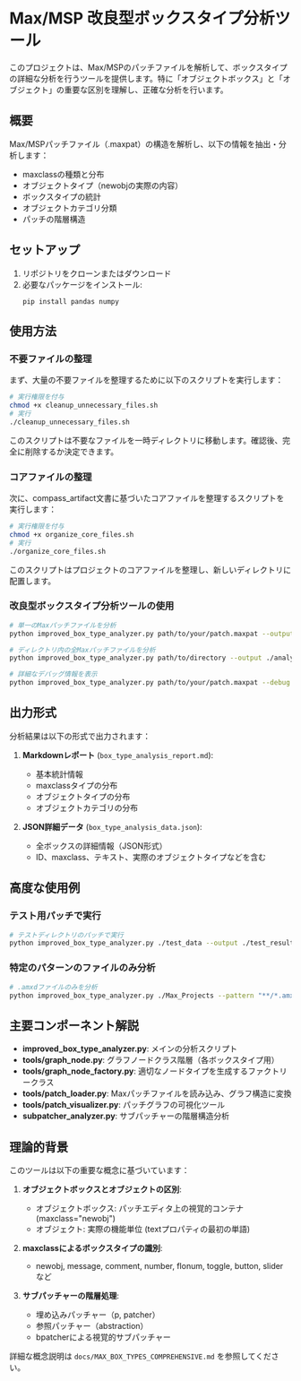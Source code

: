 # Max/MSP 改良型ボックスタイプ分析ツール

このプロジェクトは、Max/MSPのパッチファイルを解析して、ボックスタイプの詳細な分析を行うツールを提供します。特に「オブジェクトボックス」と「オブジェクト」の重要な区別を理解し、正確な分析を行います。

## 概要

Max/MSPパッチファイル（.maxpat）の構造を解析し、以下の情報を抽出・分析します：

- maxclassの種類と分布
- オブジェクトタイプ（newobjの実際の内容）
- ボックスタイプの統計
- オブジェクトカテゴリ分類
- パッチの階層構造

## セットアップ

1. リポジトリをクローンまたはダウンロード
2. 必要なパッケージをインストール:
   ```
   pip install pandas numpy
   ```

## 使用方法

### 不要ファイルの整理

まず、大量の不要ファイルを整理するために以下のスクリプトを実行します：

```bash
# 実行権限を付与
chmod +x cleanup_unnecessary_files.sh
# 実行
./cleanup_unnecessary_files.sh
```

このスクリプトは不要なファイルを一時ディレクトリに移動します。確認後、完全に削除するか決定できます。

### コアファイルの整理

次に、compass_artifact文書に基づいたコアファイルを整理するスクリプトを実行します：

```bash
# 実行権限を付与
chmod +x organize_core_files.sh
# 実行
./organize_core_files.sh
```

このスクリプトはプロジェクトのコアファイルを整理し、新しいディレクトリに配置します。

### 改良型ボックスタイプ分析ツールの使用

```bash
# 単一のMaxパッチファイルを分析
python improved_box_type_analyzer.py path/to/your/patch.maxpat --output ./analysis_results

# ディレクトリ内の全Maxパッチファイルを分析
python improved_box_type_analyzer.py path/to/directory --output ./analysis_results

# 詳細なデバッグ情報を表示
python improved_box_type_analyzer.py path/to/your/patch.maxpat --debug
```

## 出力形式

分析結果は以下の形式で出力されます：

1. **Markdownレポート** (`box_type_analysis_report.md`):
   - 基本統計情報
   - maxclassタイプの分布
   - オブジェクトタイプの分布
   - オブジェクトカテゴリの分布

2. **JSON詳細データ** (`box_type_analysis_data.json`):
   - 全ボックスの詳細情報（JSON形式）
   - ID、maxclass、テキスト、実際のオブジェクトタイプなどを含む

## 高度な使用例

### テスト用パッチで実行

```bash
# テストディレクトリのパッチで実行
python improved_box_type_analyzer.py ./test_data --output ./test_results
```

### 特定のパターンのファイルのみ分析

```bash
# .amxdファイルのみを分析
python improved_box_type_analyzer.py ./Max_Projects --pattern "**/*.amxd" --output ./amxd_results
```

## 主要コンポーネント解説

- **improved_box_type_analyzer.py**: メインの分析スクリプト
- **tools/graph_node.py**: グラフノードクラス階層（各ボックスタイプ用）
- **tools/graph_node_factory.py**: 適切なノードタイプを生成するファクトリークラス
- **tools/patch_loader.py**: Maxパッチファイルを読み込み、グラフ構造に変換
- **tools/patch_visualizer.py**: パッチグラフの可視化ツール
- **subpatcher_analyzer.py**: サブパッチャーの階層構造分析

## 理論的背景

このツールは以下の重要な概念に基づいています：

1. **オブジェクトボックスとオブジェクトの区別**:
   - オブジェクトボックス: パッチエディタ上の視覚的コンテナ (maxclass="newobj")
   - オブジェクト: 実際の機能単位 (textプロパティの最初の単語)

2. **maxclassによるボックスタイプの識別**:
   - newobj, message, comment, number, flonum, toggle, button, slider など

3. **サブパッチャーの階層処理**:
   - 埋め込みパッチャー（p, patcher）
   - 参照パッチャー（abstraction）
   - bpatcherによる視覚的サブパッチャー

詳細な概念説明は `docs/MAX_BOX_TYPES_COMPREHENSIVE.md` を参照してください。
